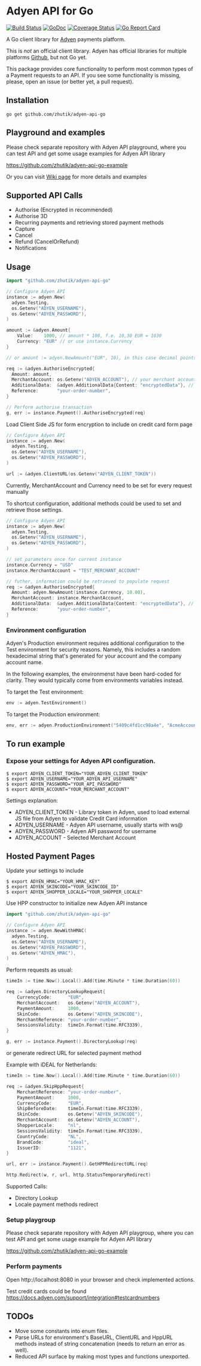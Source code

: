 # Adyen API for Go

[![Build Status](https://travis-ci.org/zhutik/adyen-api-go.png)](https://travis-ci.org/zhutik/adyen-api-go)
[![GoDoc](http://godoc.org/github.com/zhutik/adyen-api-go?status.png)](http://godoc.org/github.com/zhutik/adyen-api-go)
[![Coverage Status](https://coveralls.io/repos/github/zhutik/adyen-api-go/badge.svg)](https://coveralls.io/github/zhutik/adyen-api-go)
[![Go Report Card](https://goreportcard.com/badge/github.com/zhutik/adyen-api-go)](https://goreportcard.com/report/github.com/zhutik/adyen-api-go)

A Go client library for [Adyen](https://www.adyen.com/en/) payments platform.

This is *not* an official client library. Adyen has official libraries for multiple platforms [Github](https://github.com/adyen/), but not Go yet.

This package provides core functionality to perform most common types of a Payment requests to an API. 
If you see some functionality is missing, please, open an issue (or better yet, a pull request).

## Installation

```
go get github.com/zhutik/adyen-api-go
```

## Playground and examples

Please check separate repository with Adyen API playground, where you can test API
and get some usage examples for Adyen API library

https://github.com/zhutik/adyen-api-go-example

Or you can visit [Wiki page](https://github.com/zhutik/adyen-api-go/wiki) for more details and examples

## Supported API Calls

* Authorise (Encrypted in recommended)
* Authorise 3D
* Recurring payments and retrieving stored payment methods
* Capture
* Cancel
* Refund (CancelOrRefund)
* Notifications

## Usage

```go
import "github.com/zhutik/adyen-api-go"

// Configure Adyen API
instance := adyen.New(
  adyen.Testing,
  os.Getenv("ADYEN_USERNAME"),
  os.Getenv("ADYEN_PASSWORD"),
)

amount := &adyen.Amount{
    Value:    1000, // amount * 100, f.e. 10,30 EUR = 1030
    Currency: "EUR" // or use instance.Currency
}

// or amount := adyen.NewAmount("EUR", 10), in this case decimal points would be adjusted automatically

req := &adyen.AuthoriseEncrypted{
  Amount: amount,
  MerchantAccount: os.Getenv("ADYEN_ACCOUNT"), // your merchant account in Adyen
  AdditionalData:  &adyen.AdditionalData{Content: "encryptedData"}, // encrypted data from a form
  Reference:       "your-order-number",
}

// Perform authorise transaction
g, err := instance.Payment().AuthoriseEncrypted(req)

```

Load Client Side JS for form encryption to include on credit card form page

```go
// Configure Adyen API
instance := adyen.New(
  adyen.Testing,
  os.Getenv("ADYEN_USERNAME"),
  os.Getenv("ADYEN_PASSWORD"),
)

url := &adyen.ClientURL(os.Getenv("ADYEN_CLIENT_TOKEN"))
```

Currently, MerchantAccount and Currency need to be set for every request manually

To shortcut configuration, additional methods could be used to set and retrieve those settings.

```go
// Configure Adyen API
instance := adyen.New(
  adyen.Testing,
  os.Getenv("ADYEN_USERNAME"),
  os.Getenv("ADYEN_PASSWORD"),
)

// set parameters once for current instance
instance.Currency = "USD"
instance.MerchantAccount = "TEST_MERCHANT_ACCOUNT"

// futher, information could be retrieved to populate request 
req := &adyen.AuthoriseEncrypted{
  Amount: adyen.NewAmount(instance.Currency, 10.00),
  MerchantAccount: instance.MerchantAccount,
  AdditionalData:  &adyen.AdditionalData{Content: "encryptedData"}, // encrypted data from a form
  Reference:       "your-order-number",
}
```

### Environment configuration

Adyen's Production environment requires additional configuration to the Test environment for security reasons.  Namely, this includes a random hexadecimal string that's generated for your account and the company account name.

In the following examples, the environmenst have been hard-coded for clarity.  They would typically come from environments variables instead.

To target the Test environment:

``` go
env := adyen.TestEnvironment()
```

To target the Production environment:

``` go
env, err := adyen.ProductionEnvironment("5409c4fd1cc98a4e", "AcmeAccount123")
```

## To run example

### Expose your settings for Adyen API configuration.

```
$ export ADYEN_CLIENT_TOKEN="YOUR_ADYEN_CLIENT_TOKEN"
$ export ADYEN_USERNAME="YOUR_ADYEN_API_USERNAME"
$ export ADYEN_PASSWORD="YOUR_API_PASSWORD"
$ export ADYEN_ACCOUNT="YOUR_MERCHANT_ACCOUNT"
```

Settings explanation:
* ADYEN_CLIENT_TOKEN - Library token in Adyen, used to load external JS file from Adyen to validate Credit Card information
* ADYEN_USERNAME - Adyen API username, usually starts with ws@
* ADYEN_PASSWORD - Adyen API password for username
* ADYEN_ACCOUNT - Selected Merchant Account

## Hosted Payment Pages

Update your settings to include

```
$ export ADYEN_HMAC="YOUR_HMAC_KEY"
$ export ADYEN_SKINCODE="YOUR_SKINCODE_ID"
$ export ADYEN_SHOPPER_LOCALE="YOUR_SHOPPER_LOCALE"
```

Use HPP constructor to initialize new Adyen API instance

```go
import "github.com/zhutik/adyen-api-go"

// Configure Adyen API
instance := adyen.NewWithHMAC(
  adyen.Testing,
  os.Getenv("ADYEN_USERNAME"),
  os.Getenv("ADYEN_PASSWORD"),
  os.Getenv("ADYEN_HMAC"),
)

```

Perform requests as usual:

```go
timeIn := time.Now().Local().Add(time.Minute * time.Duration(60))

req := &adyen.DirectoryLookupRequest{
    CurrencyCode:      "EUR",
    MerchantAccount:   os.Getenv("ADYEN_ACCOUNT"),
    PaymentAmount:     1000,
    SkinCode:          os.Getenv("ADYEN_SKINCODE"),
    MerchantReference: "your-order-number",
    SessionsValidity:  timeIn.Format(time.RFC3339),
}

g, err := instance.Payment().DirectoryLookup(req)

```

or generate redirect URL for selected payment method

Example with iDEAL for Netherlands:

```go
timeIn := time.Now().Local().Add(time.Minute * time.Duration(60))

req := &adyen.SkipHppRequest{
    MerchantReference: "your-order-number",
    PaymentAmount:     1000,
    CurrencyCode:      "EUR",
    ShipBeforeDate:    timeIn.Format(time.RFC3339),
    SkinCode:          os.Getenv("ADYEN_SKINCODE"),
    MerchantAccount:   os.Getenv("ADYEN_ACCOUNT"),
    ShopperLocale:     "nl",
    SessionsValidity:  timeIn.Format(time.RFC3339),
    CountryCode:       "NL",
    BrandCode:         "ideal",
    IssuerID:          "1121",
}

url, err := instance.Payment().GetHPPRedirectURL(req)

http.Redirect(w, r, url, http.StatusTemporaryRedirect)
```

Supported Calls:
* Directory Lookup
* Locale payment methods redirect

### Setup playgroup

Please check separate repository with Adyen API playgroup, where you can test API
and get some usage example for Adyen API library

https://github.com/zhutik/adyen-api-go-example

### Perform payments

Open http://localhost:8080 in your browser and check implemented actions.

Test credit cards could be found https://docs.adyen.com/support/integration#testcardnumbers

## TODOs

* Move some constants into enum files.
* Parse URLs for environment's BaseURL, ClientURL and HppURL methods instead of string concatenation (needs to return an error as well).
* Reduced API surface by making most types and functions unexported.
